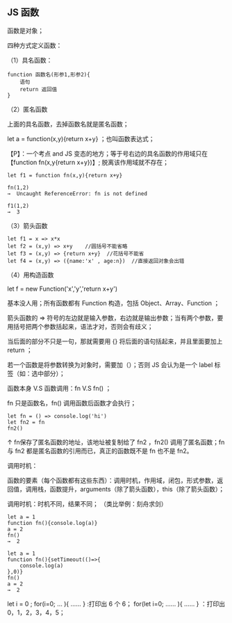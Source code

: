 ## JS 函数

函数是对象；

四种方式定义函数：

（1）具名函数：
```
function 函数名(形参1,形参2){
    语句
    return 返回值
}
```
（2）匿名函数

上面的具名函数，去掉函数名就是匿名函数；

let a = function(x,y){return x+y}  ；也叫函数表达式；

【P】：一个考点 and  JS 变态的地方；等于号右边的具名函数的作用域只在【function fn(x,y{return x+y})】; 脱离该作用域就不存在；
```
let f1 = function fn(x,y){return x+y}

fn(1,2)
→  Uncaught ReferenceError: fn is not defined

f1(1,2)
→  3
```
（3）箭头函数
```
let f1 = x => x*x
let f2 = (x,y) => x+y    //圆括号不能省略
let f3 = (x,y) => {return x+y}  //花括号不能省
let f4 = (x,y) => ({name:'x' , age:n})  //直接返回对象会出错
```
（4）用构造函数

let f = new Function('x','y','return x+y')

基本没人用；所有函数都有 Function 构造，包括 Object、Array、Function ；

箭头函数的 => 符号的左边就是输入参数，右边就是输出参数；当有两个参数，要用括号把两个参数括起来，语法才对，否则会有歧义；

当后面的部分不只是一句，那就需要用 {} 将后面的语句括起来，并且里面要加上 return ；

若一个函数是将参数转换为对象时，需要加（）；否则 JS 会认为是一个 label 标签（如：选中部分）；

函数本身  V.S  函数调用：fn V.S fn() ；

fn 只是函数名，fn() 调用函数后函数才会执行；
```
let fn = () => console.log('hi')
let fn2 = fn
fn2()
```
↑ fn保存了匿名函数的地址，该地址被复制给了 fn2 ，fn2() 调用了匿名函数；fn 与 fn2 都是匿名函数的引用而已，真正的函数既不是 fn 也不是 fn2。

调用时机：

函数的要素（每个函数都有这些东西）：调用时机，作用域，闭包，形式参数，返回值，调用栈，函数提升，arguments（除了箭头函数），this（除了箭头函数）；

调用时机：时机不同，结果不同； （类比举例：刻舟求剑）
```
let a = 1
function fn(){console.log(a)}
a = 2
fn()
→  2

let a = 1
function fn(){setTimeout(()=>{
    console.log(a)
},0)}
fn()
a = 2
→  2
```

let i = 0 ; for(i=0; … ){ …… }  :打印出 6 个 6；
for(let i=0; …… ){ …… }     ：打印出 0，1，2，3，4，5；
